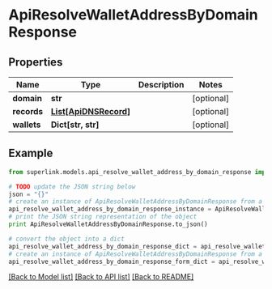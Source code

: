 # ApiResolveWalletAddressByDomainResponse


## Properties
Name | Type | Description | Notes
------------ | ------------- | ------------- | -------------
**domain** | **str** |  | [optional] 
**records** | [**List[ApiDNSRecord]**](ApiDNSRecord.md) |  | [optional] 
**wallets** | **Dict[str, str]** |  | [optional] 

## Example

```python
from superlink.models.api_resolve_wallet_address_by_domain_response import ApiResolveWalletAddressByDomainResponse

# TODO update the JSON string below
json = "{}"
# create an instance of ApiResolveWalletAddressByDomainResponse from a JSON string
api_resolve_wallet_address_by_domain_response_instance = ApiResolveWalletAddressByDomainResponse.from_json(json)
# print the JSON string representation of the object
print ApiResolveWalletAddressByDomainResponse.to_json()

# convert the object into a dict
api_resolve_wallet_address_by_domain_response_dict = api_resolve_wallet_address_by_domain_response_instance.to_dict()
# create an instance of ApiResolveWalletAddressByDomainResponse from a dict
api_resolve_wallet_address_by_domain_response_form_dict = api_resolve_wallet_address_by_domain_response.from_dict(api_resolve_wallet_address_by_domain_response_dict)
```
[[Back to Model list]](../README.md#documentation-for-models) [[Back to API list]](../README.md#documentation-for-api-endpoints) [[Back to README]](../README.md)


